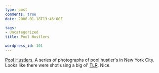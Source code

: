 ```yaml
---
type: post
comments: true
date: 2006-01-18T13:46:00Z

tags:
- Uncategorized
title: Pool Hustlers

wordpress_id: 101
---
```


[Pool Hustlers](http://www.christopherlamarca.com/poolhustlers/). A series of photographs of pool hustler's in New York City. Looks like there were shot using a big ol' [TLR](http://en.wikipedia.org/wiki/Twin-lens_reflex_camera). Nice. 
